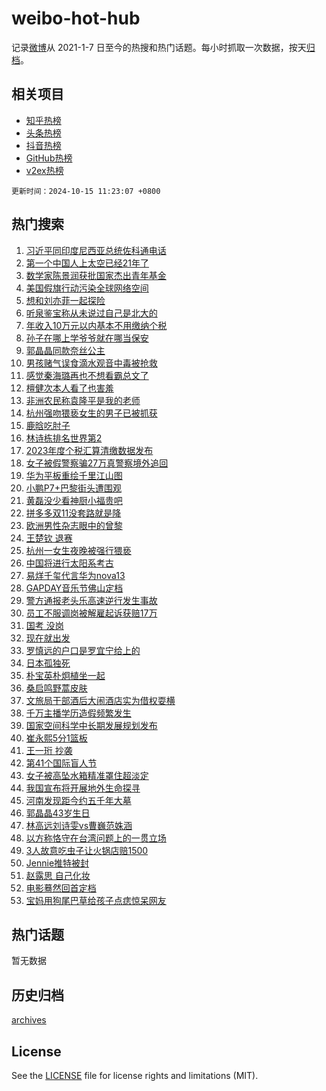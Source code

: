 # weibo-hot-hub

记录[微博](https://www.weibo.com)从 2021-1-7 日至今的热搜和热门话题。每小时抓取一次数据，按天[归档](archives)。

## 相关项目

- [知乎热榜](https://github.com/lonnyzhang423/zhihu-hot-hub)
- [头条热榜](https://github.com/lonnyzhang423/toutiao-hot-hub)
- [抖音热榜](https://github.com/lonnyzhang423/douyin-hot-hub)
- [GitHub热榜](https://github.com/lonnyzhang423/github-hot-hub)
- [v2ex热榜](https://github.com/lonnyzhang423/v2ex-hot-hub)


`更新时间：2024-10-15 11:23:07 +0800`

## 热门搜索

1. [习近平同印度尼西亚总统佐科通电话](https://m.weibo.cn/search?containerid=100103type%3D1%26t%3D10%26q%3D%23%E4%B9%A0%E8%BF%91%E5%B9%B3%E5%90%8C%E5%8D%B0%E5%BA%A6%E5%B0%BC%E8%A5%BF%E4%BA%9A%E6%80%BB%E7%BB%9F%E4%BD%90%E7%A7%91%E9%80%9A%E7%94%B5%E8%AF%9D%23&stream_entry_id=51&isnewpage=1&extparam=seat%3D1%26c_type%3D51%26stream_entry_id%3D51%26cate%3D10103%26q%3D%2523%25E4%25B9%25A0%25E8%25BF%2591%25E5%25B9%25B3%25E5%2590%258C%25E5%258D%25B0%25E5%25BA%25A6%25E5%25B0%25BC%25E8%25A5%25BF%25E4%25BA%259A%25E6%2580%25BB%25E7%25BB%259F%25E4%25BD%2590%25E7%25A7%2591%25E9%2580%259A%25E7%2594%25B5%25E8%25AF%259D%2523%26dgr%3D0%26filter_type%3Drealtimehot%26pos%3D0%26display_time%3D1728962586%26pre_seqid%3D172896258603093815897109)
1. [第一个中国人上太空已经21年了](https://m.weibo.cn/search?containerid=100103type%3D1%26t%3D10%26q%3D%23%E7%AC%AC%E4%B8%80%E4%B8%AA%E4%B8%AD%E5%9B%BD%E4%BA%BA%E4%B8%8A%E5%A4%AA%E7%A9%BA%E5%B7%B2%E7%BB%8F21%E5%B9%B4%E4%BA%86%23&stream_entry_id=31&isnewpage=1&extparam=seat%3D1%26c_type%3D31%26lcate%3D5001%26cate%3D5001%26q%3D%2523%25E7%25AC%25AC%25E4%25B8%2580%25E4%25B8%25AA%25E4%25B8%25AD%25E5%259B%25BD%25E4%25BA%25BA%25E4%25B8%258A%25E5%25A4%25AA%25E7%25A9%25BA%25E5%25B7%25B2%25E7%25BB%258F21%25E5%25B9%25B4%25E4%25BA%2586%2523%26pos%3D0%26band_rank%3D1%26realpos%3D1%26stream_entry_id%3D31%26flag%3D0%26filter_type%3Drealtimehot%26dgr%3D0%26display_time%3D1728962586%26pre_seqid%3D172896258603093815897109)
1. [数学家陈景润获批国家杰出青年基金](https://m.weibo.cn/search?containerid=100103type%3D1%26t%3D10%26q%3D%23%E6%95%B0%E5%AD%A6%E5%AE%B6%E9%99%88%E6%99%AF%E6%B6%A6%E8%8E%B7%E6%89%B9%E5%9B%BD%E5%AE%B6%E6%9D%B0%E5%87%BA%E9%9D%92%E5%B9%B4%E5%9F%BA%E9%87%91%23&stream_entry_id=31&isnewpage=1&extparam=seat%3D1%26c_type%3D31%26lcate%3D5001%26cate%3D5001%26q%3D%2523%25E6%2595%25B0%25E5%25AD%25A6%25E5%25AE%25B6%25E9%2599%2588%25E6%2599%25AF%25E6%25B6%25A6%25E8%258E%25B7%25E6%2589%25B9%25E5%259B%25BD%25E5%25AE%25B6%25E6%259D%25B0%25E5%2587%25BA%25E9%259D%2592%25E5%25B9%25B4%25E5%259F%25BA%25E9%2587%2591%2523%26pos%3D1%26band_rank%3D2%26realpos%3D2%26stream_entry_id%3D31%26flag%3D1%26filter_type%3Drealtimehot%26dgr%3D0%26display_time%3D1728962586%26pre_seqid%3D172896258603093815897109)
1. [美国假旗行动污染全球网络空间](https://m.weibo.cn/search?containerid=100103type%3D1%26t%3D10%26q%3D%23%E7%BE%8E%E5%9B%BD%E5%81%87%E6%97%97%E8%A1%8C%E5%8A%A8%E6%B1%A1%E6%9F%93%E5%85%A8%E7%90%83%E7%BD%91%E7%BB%9C%E7%A9%BA%E9%97%B4%23&stream_entry_id=31&isnewpage=1&extparam=seat%3D1%26c_type%3D31%26lcate%3D5001%26cate%3D5001%26q%3D%2523%25E7%25BE%258E%25E5%259B%25BD%25E5%2581%2587%25E6%2597%2597%25E8%25A1%258C%25E5%258A%25A8%25E6%25B1%25A1%25E6%259F%2593%25E5%2585%25A8%25E7%2590%2583%25E7%25BD%2591%25E7%25BB%259C%25E7%25A9%25BA%25E9%2597%25B4%2523%26pos%3D2%26band_rank%3D3%26realpos%3D3%26stream_entry_id%3D31%26flag%3D1%26filter_type%3Drealtimehot%26dgr%3D0%26display_time%3D1728962586%26pre_seqid%3D172896258603093815897109)
1. [想和刘亦菲一起探险](https://m.weibo.cn/search?containerid=100103type%3D1%26t%3D10%26q%3D%23%E6%83%B3%E5%92%8C%E5%88%98%E4%BA%A6%E8%8F%B2%E4%B8%80%E8%B5%B7%E6%8E%A2%E9%99%A9%23&stream_entry_id=31&isnewpage=1&extparam=seat%3D1%26c_type%3D31%26lcate%3D5001%26cate%3D5001%26topic_ad%3D1%26q%3D%2523%25E6%2583%25B3%25E5%2592%258C%25E5%2588%2598%25E4%25BA%25A6%25E8%258F%25B2%25E4%25B8%2580%25E8%25B5%25B7%25E6%258E%25A2%25E9%2599%25A9%2523%26stream_entry_id%3D31%26band_rank%3D4%26adid%3D259039%26is_ad_pos%3D1%26pos%3D3%26filter_type%3Drealtimehot%26dgr%3D0%26display_time%3D1728962586%26pre_seqid%3D172896258603093815897109)
1. [听泉鉴宝称从未说过自己是北大的](https://m.weibo.cn/search?containerid=100103type%3D1%26t%3D10%26q%3D%23%E5%90%AC%E6%B3%89%E9%89%B4%E5%AE%9D%E7%A7%B0%E4%BB%8E%E6%9C%AA%E8%AF%B4%E8%BF%87%E8%87%AA%E5%B7%B1%E6%98%AF%E5%8C%97%E5%A4%A7%E7%9A%84%23&stream_entry_id=31&isnewpage=1&extparam=seat%3D1%26c_type%3D31%26lcate%3D5001%26cate%3D5001%26q%3D%2523%25E5%2590%25AC%25E6%25B3%2589%25E9%2589%25B4%25E5%25AE%259D%25E7%25A7%25B0%25E4%25BB%258E%25E6%259C%25AA%25E8%25AF%25B4%25E8%25BF%2587%25E8%2587%25AA%25E5%25B7%25B1%25E6%2598%25AF%25E5%258C%2597%25E5%25A4%25A7%25E7%259A%2584%2523%26pos%3D4%26band_rank%3D4%26realpos%3D4%26stream_entry_id%3D31%26flag%3D2%26filter_type%3Drealtimehot%26dgr%3D0%26display_time%3D1728962586%26pre_seqid%3D172896258603093815897109)
1. [年收入10万元以内基本不用缴纳个税](https://m.weibo.cn/search?containerid=100103type%3D1%26t%3D10%26q%3D%23%E5%B9%B4%E6%94%B6%E5%85%A510%E4%B8%87%E5%85%83%E4%BB%A5%E5%86%85%E5%9F%BA%E6%9C%AC%E4%B8%8D%E7%94%A8%E7%BC%B4%E7%BA%B3%E4%B8%AA%E7%A8%8E%23&stream_entry_id=31&isnewpage=1&extparam=seat%3D1%26c_type%3D31%26lcate%3D5001%26cate%3D5001%26q%3D%2523%25E5%25B9%25B4%25E6%2594%25B6%25E5%2585%25A510%25E4%25B8%2587%25E5%2585%2583%25E4%25BB%25A5%25E5%2586%2585%25E5%259F%25BA%25E6%259C%25AC%25E4%25B8%258D%25E7%2594%25A8%25E7%25BC%25B4%25E7%25BA%25B3%25E4%25B8%25AA%25E7%25A8%258E%2523%26pos%3D5%26band_rank%3D5%26realpos%3D5%26stream_entry_id%3D31%26flag%3D1%26filter_type%3Drealtimehot%26dgr%3D0%26display_time%3D1728962586%26pre_seqid%3D172896258603093815897109)
1. [孙子在哪上学爷爷就在哪当保安](https://m.weibo.cn/search?containerid=100103type%3D1%26t%3D10%26q%3D%23%E5%AD%99%E5%AD%90%E5%9C%A8%E5%93%AA%E4%B8%8A%E5%AD%A6%E7%88%B7%E7%88%B7%E5%B0%B1%E5%9C%A8%E5%93%AA%E5%BD%93%E4%BF%9D%E5%AE%89%23&stream_entry_id=31&isnewpage=1&extparam=seat%3D1%26c_type%3D31%26lcate%3D5001%26cate%3D5001%26q%3D%2523%25E5%25AD%2599%25E5%25AD%2590%25E5%259C%25A8%25E5%2593%25AA%25E4%25B8%258A%25E5%25AD%25A6%25E7%2588%25B7%25E7%2588%25B7%25E5%25B0%25B1%25E5%259C%25A8%25E5%2593%25AA%25E5%25BD%2593%25E4%25BF%259D%25E5%25AE%2589%2523%26pos%3D6%26band_rank%3D6%26realpos%3D6%26stream_entry_id%3D31%26flag%3D32768%26filter_type%3Drealtimehot%26dgr%3D0%26display_time%3D1728962586%26pre_seqid%3D172896258603093815897109)
1. [郭晶晶同款奈丝公主](https://m.weibo.cn/search?containerid=100103type%3D1%26t%3D10%26q%3D%23%E9%83%AD%E6%99%B6%E6%99%B6%E5%90%8C%E6%AC%BE%E5%A5%88%E4%B8%9D%E5%85%AC%E4%B8%BB%23&stream_entry_id=31&isnewpage=1&extparam=seat%3D1%26c_type%3D31%26lcate%3D5001%26cate%3D5001%26topic_ad%3D1%26q%3D%2523%25E9%2583%25AD%25E6%2599%25B6%25E6%2599%25B6%25E5%2590%258C%25E6%25AC%25BE%25E5%25A5%2588%25E4%25B8%259D%25E5%2585%25AC%25E4%25B8%25BB%2523%26stream_entry_id%3D31%26band_rank%3D7%26adid%3D258981%26is_ad_pos%3D1%26pos%3D7%26filter_type%3Drealtimehot%26dgr%3D0%26display_time%3D1728962586%26pre_seqid%3D172896258603093815897109)
1. [男孩赌气误食滴水观音中毒被抢救](https://m.weibo.cn/search?containerid=100103type%3D1%26t%3D10%26q%3D%23%E7%94%B7%E5%AD%A9%E8%B5%8C%E6%B0%94%E8%AF%AF%E9%A3%9F%E6%BB%B4%E6%B0%B4%E8%A7%82%E9%9F%B3%E4%B8%AD%E6%AF%92%E8%A2%AB%E6%8A%A2%E6%95%91%23&stream_entry_id=31&isnewpage=1&extparam=seat%3D1%26c_type%3D31%26lcate%3D5001%26cate%3D5001%26q%3D%2523%25E7%2594%25B7%25E5%25AD%25A9%25E8%25B5%258C%25E6%25B0%2594%25E8%25AF%25AF%25E9%25A3%259F%25E6%25BB%25B4%25E6%25B0%25B4%25E8%25A7%2582%25E9%259F%25B3%25E4%25B8%25AD%25E6%25AF%2592%25E8%25A2%25AB%25E6%258A%25A2%25E6%2595%2591%2523%26pos%3D8%26band_rank%3D7%26realpos%3D7%26stream_entry_id%3D31%26flag%3D0%26filter_type%3Drealtimehot%26dgr%3D0%26display_time%3D1728962586%26pre_seqid%3D172896258603093815897109)
1. [感觉秦海璐再也不想看霸总文了](https://m.weibo.cn/search?containerid=100103type%3D1%26t%3D10%26q%3D%E6%84%9F%E8%A7%89%E7%A7%A6%E6%B5%B7%E7%92%90%E5%86%8D%E4%B9%9F%E4%B8%8D%E6%83%B3%E7%9C%8B%E9%9C%B8%E6%80%BB%E6%96%87%E4%BA%86&stream_entry_id=31&isnewpage=1&extparam=seat%3D1%26c_type%3D31%26lcate%3D5001%26cate%3D5001%26q%3D%25E6%2584%259F%25E8%25A7%2589%25E7%25A7%25A6%25E6%25B5%25B7%25E7%2592%2590%25E5%2586%258D%25E4%25B9%259F%25E4%25B8%258D%25E6%2583%25B3%25E7%259C%258B%25E9%259C%25B8%25E6%2580%25BB%25E6%2596%2587%25E4%25BA%2586%26pos%3D9%26band_rank%3D8%26realpos%3D8%26stream_entry_id%3D31%26flag%3D2%26filter_type%3Drealtimehot%26dgr%3D0%26display_time%3D1728962586%26pre_seqid%3D172896258603093815897109)
1. [檀健次本人看了也害羞](https://m.weibo.cn/search?containerid=100103type%3D1%26t%3D10%26q%3D%E6%AA%80%E5%81%A5%E6%AC%A1%E6%9C%AC%E4%BA%BA%E7%9C%8B%E4%BA%86%E4%B9%9F%E5%AE%B3%E7%BE%9E&stream_entry_id=31&isnewpage=1&extparam=seat%3D1%26c_type%3D31%26lcate%3D5001%26cate%3D5001%26q%3D%25E6%25AA%2580%25E5%2581%25A5%25E6%25AC%25A1%25E6%259C%25AC%25E4%25BA%25BA%25E7%259C%258B%25E4%25BA%2586%25E4%25B9%259F%25E5%25AE%25B3%25E7%25BE%259E%26pos%3D10%26band_rank%3D9%26realpos%3D9%26stream_entry_id%3D31%26flag%3D1%26filter_type%3Drealtimehot%26dgr%3D0%26display_time%3D1728962586%26pre_seqid%3D172896258603093815897109)
1. [非洲农民称袁隆平是我的老师](https://m.weibo.cn/search?containerid=100103type%3D1%26t%3D10%26q%3D%23%E9%9D%9E%E6%B4%B2%E5%86%9C%E6%B0%91%E7%A7%B0%E8%A2%81%E9%9A%86%E5%B9%B3%E6%98%AF%E6%88%91%E7%9A%84%E8%80%81%E5%B8%88%23&stream_entry_id=31&isnewpage=1&extparam=seat%3D1%26c_type%3D31%26lcate%3D5001%26cate%3D5001%26q%3D%2523%25E9%259D%259E%25E6%25B4%25B2%25E5%2586%259C%25E6%25B0%2591%25E7%25A7%25B0%25E8%25A2%2581%25E9%259A%2586%25E5%25B9%25B3%25E6%2598%25AF%25E6%2588%2591%25E7%259A%2584%25E8%2580%2581%25E5%25B8%2588%2523%26pos%3D11%26band_rank%3D10%26realpos%3D10%26stream_entry_id%3D31%26flag%3D32768%26filter_type%3Drealtimehot%26dgr%3D0%26display_time%3D1728962586%26pre_seqid%3D172896258603093815897109)
1. [杭州强吻猥亵女生的男子已被抓获](https://m.weibo.cn/search?containerid=100103type%3D1%26t%3D10%26q%3D%23%E6%9D%AD%E5%B7%9E%E5%BC%BA%E5%90%BB%E7%8C%A5%E4%BA%B5%E5%A5%B3%E7%94%9F%E7%9A%84%E7%94%B7%E5%AD%90%E5%B7%B2%E8%A2%AB%E6%8A%93%E8%8E%B7%23&stream_entry_id=31&isnewpage=1&extparam=seat%3D1%26c_type%3D31%26lcate%3D5001%26cate%3D5001%26q%3D%2523%25E6%259D%25AD%25E5%25B7%259E%25E5%25BC%25BA%25E5%2590%25BB%25E7%258C%25A5%25E4%25BA%25B5%25E5%25A5%25B3%25E7%2594%259F%25E7%259A%2584%25E7%2594%25B7%25E5%25AD%2590%25E5%25B7%25B2%25E8%25A2%25AB%25E6%258A%2593%25E8%258E%25B7%2523%26pos%3D12%26band_rank%3D11%26realpos%3D11%26stream_entry_id%3D31%26flag%3D2%26filter_type%3Drealtimehot%26dgr%3D0%26display_time%3D1728962586%26pre_seqid%3D172896258603093815897109)
1. [鹿晗吃肘子](https://m.weibo.cn/search?containerid=100103type%3D1%26t%3D10%26q%3D%E9%B9%BF%E6%99%97%E5%90%83%E8%82%98%E5%AD%90&stream_entry_id=31&isnewpage=1&extparam=seat%3D1%26c_type%3D31%26lcate%3D5001%26cate%3D5001%26q%3D%25E9%25B9%25BF%25E6%2599%2597%25E5%2590%2583%25E8%2582%2598%25E5%25AD%2590%26pos%3D13%26band_rank%3D12%26realpos%3D12%26stream_entry_id%3D31%26flag%3D2%26filter_type%3Drealtimehot%26dgr%3D0%26display_time%3D1728962586%26pre_seqid%3D172896258603093815897109)
1. [林诗栋排名世界第2](https://m.weibo.cn/search?containerid=100103type%3D1%26t%3D10%26q%3D%23%E6%9E%97%E8%AF%97%E6%A0%8B%E6%8E%92%E5%90%8D%E4%B8%96%E7%95%8C%E7%AC%AC2%23&stream_entry_id=31&isnewpage=1&extparam=seat%3D1%26c_type%3D31%26lcate%3D5001%26cate%3D5001%26q%3D%2523%25E6%259E%2597%25E8%25AF%2597%25E6%25A0%258B%25E6%258E%2592%25E5%2590%258D%25E4%25B8%2596%25E7%2595%258C%25E7%25AC%25AC2%2523%26pos%3D14%26band_rank%3D13%26realpos%3D13%26stream_entry_id%3D31%26flag%3D0%26filter_type%3Drealtimehot%26dgr%3D0%26display_time%3D1728962586%26pre_seqid%3D172896258603093815897109)
1. [2023年度个税汇算清缴数据发布](https://m.weibo.cn/search?containerid=100103type%3D1%26t%3D10%26q%3D%232023%E5%B9%B4%E5%BA%A6%E4%B8%AA%E7%A8%8E%E6%B1%87%E7%AE%97%E6%B8%85%E7%BC%B4%E6%95%B0%E6%8D%AE%E5%8F%91%E5%B8%83%23&stream_entry_id=31&isnewpage=1&extparam=seat%3D1%26c_type%3D31%26lcate%3D5001%26cate%3D5001%26q%3D%25232023%25E5%25B9%25B4%25E5%25BA%25A6%25E4%25B8%25AA%25E7%25A8%258E%25E6%25B1%2587%25E7%25AE%2597%25E6%25B8%2585%25E7%25BC%25B4%25E6%2595%25B0%25E6%258D%25AE%25E5%258F%2591%25E5%25B8%2583%2523%26pos%3D15%26band_rank%3D14%26realpos%3D14%26stream_entry_id%3D31%26flag%3D0%26filter_type%3Drealtimehot%26dgr%3D0%26display_time%3D1728962586%26pre_seqid%3D172896258603093815897109)
1. [女子被假警察骗27万真警察境外追回](https://m.weibo.cn/search?containerid=100103type%3D1%26t%3D10%26q%3D%23%E5%A5%B3%E5%AD%90%E8%A2%AB%E5%81%87%E8%AD%A6%E5%AF%9F%E9%AA%9727%E4%B8%87%E7%9C%9F%E8%AD%A6%E5%AF%9F%E5%A2%83%E5%A4%96%E8%BF%BD%E5%9B%9E%23&stream_entry_id=31&isnewpage=1&extparam=seat%3D1%26c_type%3D31%26lcate%3D5001%26cate%3D5001%26q%3D%2523%25E5%25A5%25B3%25E5%25AD%2590%25E8%25A2%25AB%25E5%2581%2587%25E8%25AD%25A6%25E5%25AF%259F%25E9%25AA%259727%25E4%25B8%2587%25E7%259C%259F%25E8%25AD%25A6%25E5%25AF%259F%25E5%25A2%2583%25E5%25A4%2596%25E8%25BF%25BD%25E5%259B%259E%2523%26pos%3D16%26band_rank%3D15%26realpos%3D15%26stream_entry_id%3D31%26flag%3D1%26filter_type%3Drealtimehot%26dgr%3D0%26display_time%3D1728962586%26pre_seqid%3D172896258603093815897109)
1. [华为平板重绘千里江山图](https://m.weibo.cn/search?containerid=100103type%3D1%26t%3D10%26q%3D%23%E5%8D%8E%E4%B8%BA%E5%B9%B3%E6%9D%BF%E9%87%8D%E7%BB%98%E5%8D%83%E9%87%8C%E6%B1%9F%E5%B1%B1%E5%9B%BE%23&stream_entry_id=31&isnewpage=1&extparam=seat%3D1%26c_type%3D31%26lcate%3D5001%26cate%3D5001%26q%3D%2523%25E5%258D%258E%25E4%25B8%25BA%25E5%25B9%25B3%25E6%259D%25BF%25E9%2587%258D%25E7%25BB%2598%25E5%258D%2583%25E9%2587%258C%25E6%25B1%259F%25E5%25B1%25B1%25E5%259B%25BE%2523%26pos%3D17%26band_rank%3D16%26adid%3D259020%26realpos%3D16%26stream_entry_id%3D31%26flag%3D0%26filter_type%3Drealtimehot%26dgr%3D0%26display_time%3D1728962586%26pre_seqid%3D172896258603093815897109)
1. [小鹏P7+巴黎街头遭围观](https://m.weibo.cn/search?containerid=100103type%3D1%26t%3D10%26q%3D%23%E5%B0%8F%E9%B9%8FP7%2B%E5%B7%B4%E9%BB%8E%E8%A1%97%E5%A4%B4%E9%81%AD%E5%9B%B4%E8%A7%82%23&stream_entry_id=31&isnewpage=1&extparam=seat%3D1%26c_type%3D31%26lcate%3D5001%26cate%3D5001%26q%3D%2523%25E5%25B0%258F%25E9%25B9%258FP7%252B%25E5%25B7%25B4%25E9%25BB%258E%25E8%25A1%2597%25E5%25A4%25B4%25E9%2581%25AD%25E5%259B%25B4%25E8%25A7%2582%2523%26pos%3D18%26band_rank%3D17%26adid%3D259109%26realpos%3D17%26stream_entry_id%3D31%26flag%3D0%26filter_type%3Drealtimehot%26dgr%3D0%26display_time%3D1728962586%26pre_seqid%3D172896258603093815897109)
1. [黄磊没少看神厨小福贵吧](https://m.weibo.cn/search?containerid=100103type%3D1%26t%3D10%26q%3D%E9%BB%84%E7%A3%8A%E6%B2%A1%E5%B0%91%E7%9C%8B%E7%A5%9E%E5%8E%A8%E5%B0%8F%E7%A6%8F%E8%B4%B5%E5%90%A7&stream_entry_id=31&isnewpage=1&extparam=seat%3D1%26c_type%3D31%26lcate%3D5001%26cate%3D5001%26q%3D%25E9%25BB%2584%25E7%25A3%258A%25E6%25B2%25A1%25E5%25B0%2591%25E7%259C%258B%25E7%25A5%259E%25E5%258E%25A8%25E5%25B0%258F%25E7%25A6%258F%25E8%25B4%25B5%25E5%2590%25A7%26pos%3D19%26band_rank%3D18%26realpos%3D18%26stream_entry_id%3D31%26flag%3D1%26filter_type%3Drealtimehot%26dgr%3D0%26display_time%3D1728962586%26pre_seqid%3D172896258603093815897109)
1. [拼多多双11没套路就是降](https://m.weibo.cn/search?containerid=100103type%3D1%26t%3D10%26q%3D%23%E6%8B%BC%E5%A4%9A%E5%A4%9A%E5%8F%8C11%E6%B2%A1%E5%A5%97%E8%B7%AF%E5%B0%B1%E6%98%AF%E9%99%8D%23&stream_entry_id=31&isnewpage=1&extparam=seat%3D1%26c_type%3D31%26lcate%3D5001%26cate%3D5001%26q%3D%2523%25E6%258B%25BC%25E5%25A4%259A%25E5%25A4%259A%25E5%258F%258C11%25E6%25B2%25A1%25E5%25A5%2597%25E8%25B7%25AF%25E5%25B0%25B1%25E6%2598%25AF%25E9%2599%258D%2523%26pos%3D20%26band_rank%3D19%26adid%3D258712%26realpos%3D19%26stream_entry_id%3D31%26flag%3D0%26filter_type%3Drealtimehot%26dgr%3D0%26display_time%3D1728962586%26pre_seqid%3D172896258603093815897109)
1. [欧洲男性杂志眼中的曾黎](https://m.weibo.cn/search?containerid=100103type%3D1%26t%3D10%26q%3D%E6%AC%A7%E6%B4%B2%E7%94%B7%E6%80%A7%E6%9D%82%E5%BF%97%E7%9C%BC%E4%B8%AD%E7%9A%84%E6%9B%BE%E9%BB%8E&stream_entry_id=31&isnewpage=1&extparam=seat%3D1%26c_type%3D31%26lcate%3D5001%26cate%3D5001%26q%3D%25E6%25AC%25A7%25E6%25B4%25B2%25E7%2594%25B7%25E6%2580%25A7%25E6%259D%2582%25E5%25BF%2597%25E7%259C%25BC%25E4%25B8%25AD%25E7%259A%2584%25E6%259B%25BE%25E9%25BB%258E%26pos%3D21%26band_rank%3D20%26realpos%3D20%26stream_entry_id%3D31%26flag%3D1%26filter_type%3Drealtimehot%26dgr%3D0%26display_time%3D1728962586%26pre_seqid%3D172896258603093815897109)
1. [王楚钦 退赛](https://m.weibo.cn/search?containerid=100103type%3D1%26t%3D10%26q%3D%E7%8E%8B%E6%A5%9A%E9%92%A6+%E9%80%80%E8%B5%9B&stream_entry_id=31&isnewpage=1&extparam=seat%3D1%26c_type%3D31%26lcate%3D5001%26cate%3D5001%26q%3D%25E7%258E%258B%25E6%25A5%259A%25E9%2592%25A6%2520%25E9%2580%2580%25E8%25B5%259B%26pos%3D22%26band_rank%3D21%26realpos%3D21%26stream_entry_id%3D31%26flag%3D0%26filter_type%3Drealtimehot%26dgr%3D0%26display_time%3D1728962586%26pre_seqid%3D172896258603093815897109)
1. [杭州一女生夜晚被强行猥亵](https://m.weibo.cn/search?containerid=100103type%3D1%26t%3D10%26q%3D%23%E6%9D%AD%E5%B7%9E%E4%B8%80%E5%A5%B3%E7%94%9F%E5%A4%9C%E6%99%9A%E8%A2%AB%E5%BC%BA%E8%A1%8C%E7%8C%A5%E4%BA%B5%23&stream_entry_id=31&isnewpage=1&extparam=seat%3D1%26c_type%3D31%26lcate%3D5001%26cate%3D5001%26q%3D%2523%25E6%259D%25AD%25E5%25B7%259E%25E4%25B8%2580%25E5%25A5%25B3%25E7%2594%259F%25E5%25A4%259C%25E6%2599%259A%25E8%25A2%25AB%25E5%25BC%25BA%25E8%25A1%258C%25E7%258C%25A5%25E4%25BA%25B5%2523%26pos%3D23%26band_rank%3D22%26realpos%3D22%26stream_entry_id%3D31%26flag%3D0%26filter_type%3Drealtimehot%26dgr%3D0%26display_time%3D1728962586%26pre_seqid%3D172896258603093815897109)
1. [中国将进行太阳系考古](https://m.weibo.cn/search?containerid=100103type%3D1%26t%3D10%26q%3D%23%E4%B8%AD%E5%9B%BD%E5%B0%86%E8%BF%9B%E8%A1%8C%E5%A4%AA%E9%98%B3%E7%B3%BB%E8%80%83%E5%8F%A4%23&stream_entry_id=31&isnewpage=1&extparam=seat%3D1%26c_type%3D31%26lcate%3D5001%26cate%3D5001%26q%3D%2523%25E4%25B8%25AD%25E5%259B%25BD%25E5%25B0%2586%25E8%25BF%259B%25E8%25A1%258C%25E5%25A4%25AA%25E9%2598%25B3%25E7%25B3%25BB%25E8%2580%2583%25E5%258F%25A4%2523%26pos%3D24%26band_rank%3D23%26realpos%3D23%26stream_entry_id%3D31%26flag%3D1%26filter_type%3Drealtimehot%26dgr%3D0%26display_time%3D1728962586%26pre_seqid%3D172896258603093815897109)
1. [易烊千玺代言华为nova13](https://m.weibo.cn/search?containerid=100103type%3D1%26t%3D10%26q%3D%E6%98%93%E7%83%8A%E5%8D%83%E7%8E%BA%E4%BB%A3%E8%A8%80%E5%8D%8E%E4%B8%BAnova13&stream_entry_id=31&isnewpage=1&extparam=seat%3D1%26c_type%3D31%26lcate%3D5001%26cate%3D5001%26q%3D%25E6%2598%2593%25E7%2583%258A%25E5%258D%2583%25E7%258E%25BA%25E4%25BB%25A3%25E8%25A8%2580%25E5%258D%258E%25E4%25B8%25BAnova13%26pos%3D25%26band_rank%3D24%26realpos%3D24%26stream_entry_id%3D31%26flag%3D1%26filter_type%3Drealtimehot%26dgr%3D0%26display_time%3D1728962586%26pre_seqid%3D172896258603093815897109)
1. [GAPDAY音乐节佛山定档](https://m.weibo.cn/search?containerid=100103type%3D1%26t%3D10%26q%3D%23GAPDAY%E9%9F%B3%E4%B9%90%E8%8A%82%E4%BD%9B%E5%B1%B1%E5%AE%9A%E6%A1%A3%23&stream_entry_id=31&isnewpage=1&extparam=seat%3D1%26c_type%3D31%26lcate%3D5001%26cate%3D5001%26q%3D%2523GAPDAY%25E9%259F%25B3%25E4%25B9%2590%25E8%258A%2582%25E4%25BD%259B%25E5%25B1%25B1%25E5%25AE%259A%25E6%25A1%25A3%2523%26pos%3D26%26band_rank%3D25%26realpos%3D25%26stream_entry_id%3D31%26flag%3D1%26filter_type%3Drealtimehot%26dgr%3D0%26display_time%3D1728962586%26pre_seqid%3D172896258603093815897109)
1. [警方通报老头乐高速逆行发生事故](https://m.weibo.cn/search?containerid=100103type%3D1%26t%3D10%26q%3D%23%E8%AD%A6%E6%96%B9%E9%80%9A%E6%8A%A5%E8%80%81%E5%A4%B4%E4%B9%90%E9%AB%98%E9%80%9F%E9%80%86%E8%A1%8C%E5%8F%91%E7%94%9F%E4%BA%8B%E6%95%85%23&stream_entry_id=31&isnewpage=1&extparam=seat%3D1%26c_type%3D31%26lcate%3D5001%26cate%3D5001%26q%3D%2523%25E8%25AD%25A6%25E6%2596%25B9%25E9%2580%259A%25E6%258A%25A5%25E8%2580%2581%25E5%25A4%25B4%25E4%25B9%2590%25E9%25AB%2598%25E9%2580%259F%25E9%2580%2586%25E8%25A1%258C%25E5%258F%2591%25E7%2594%259F%25E4%25BA%258B%25E6%2595%2585%2523%26pos%3D27%26band_rank%3D26%26realpos%3D26%26stream_entry_id%3D31%26flag%3D0%26filter_type%3Drealtimehot%26dgr%3D0%26display_time%3D1728962586%26pre_seqid%3D172896258603093815897109)
1. [员工不服调岗被解雇起诉获赔17万](https://m.weibo.cn/search?containerid=100103type%3D1%26t%3D10%26q%3D%23%E5%91%98%E5%B7%A5%E4%B8%8D%E6%9C%8D%E8%B0%83%E5%B2%97%E8%A2%AB%E8%A7%A3%E9%9B%87%E8%B5%B7%E8%AF%89%E8%8E%B7%E8%B5%9417%E4%B8%87%23&stream_entry_id=31&isnewpage=1&extparam=seat%3D1%26c_type%3D31%26lcate%3D5001%26cate%3D5001%26q%3D%2523%25E5%2591%2598%25E5%25B7%25A5%25E4%25B8%258D%25E6%259C%258D%25E8%25B0%2583%25E5%25B2%2597%25E8%25A2%25AB%25E8%25A7%25A3%25E9%259B%2587%25E8%25B5%25B7%25E8%25AF%2589%25E8%258E%25B7%25E8%25B5%259417%25E4%25B8%2587%2523%26pos%3D28%26band_rank%3D27%26realpos%3D27%26stream_entry_id%3D31%26flag%3D1%26filter_type%3Drealtimehot%26dgr%3D0%26display_time%3D1728962586%26pre_seqid%3D172896258603093815897109)
1. [国考 没岗](https://m.weibo.cn/search?containerid=100103type%3D1%26t%3D10%26q%3D%E5%9B%BD%E8%80%83+%E6%B2%A1%E5%B2%97&stream_entry_id=31&isnewpage=1&extparam=seat%3D1%26c_type%3D31%26lcate%3D5001%26cate%3D5001%26q%3D%25E5%259B%25BD%25E8%2580%2583%2520%25E6%25B2%25A1%25E5%25B2%2597%26pos%3D29%26band_rank%3D28%26realpos%3D28%26stream_entry_id%3D31%26flag%3D0%26filter_type%3Drealtimehot%26dgr%3D0%26display_time%3D1728962586%26pre_seqid%3D172896258603093815897109)
1. [现在就出发](https://m.weibo.cn/search?containerid=100103type%3D1%26t%3D10%26q%3D%E7%8E%B0%E5%9C%A8%E5%B0%B1%E5%87%BA%E5%8F%91&stream_entry_id=31&isnewpage=1&extparam=seat%3D1%26c_type%3D31%26lcate%3D5001%26cate%3D5001%26q%3D%25E7%258E%25B0%25E5%259C%25A8%25E5%25B0%25B1%25E5%2587%25BA%25E5%258F%2591%26pos%3D30%26band_rank%3D29%26realpos%3D29%26stream_entry_id%3D31%26flag%3D1%26filter_type%3Drealtimehot%26dgr%3D0%26display_time%3D1728962586%26pre_seqid%3D172896258603093815897109)
1. [罗慎远的户口是罗宜宁给上的](https://m.weibo.cn/search?containerid=100103type%3D1%26t%3D10%26q%3D%E7%BD%97%E6%85%8E%E8%BF%9C%E7%9A%84%E6%88%B7%E5%8F%A3%E6%98%AF%E7%BD%97%E5%AE%9C%E5%AE%81%E7%BB%99%E4%B8%8A%E7%9A%84&stream_entry_id=31&isnewpage=1&extparam=seat%3D1%26c_type%3D31%26lcate%3D5001%26cate%3D5001%26q%3D%25E7%25BD%2597%25E6%2585%258E%25E8%25BF%259C%25E7%259A%2584%25E6%2588%25B7%25E5%258F%25A3%25E6%2598%25AF%25E7%25BD%2597%25E5%25AE%259C%25E5%25AE%2581%25E7%25BB%2599%25E4%25B8%258A%25E7%259A%2584%26pos%3D31%26band_rank%3D30%26realpos%3D30%26stream_entry_id%3D31%26flag%3D1%26filter_type%3Drealtimehot%26dgr%3D0%26display_time%3D1728962586%26pre_seqid%3D172896258603093815897109)
1. [日本孤独死](https://m.weibo.cn/search?containerid=100103type%3D1%26t%3D10%26q%3D%E6%97%A5%E6%9C%AC%E5%AD%A4%E7%8B%AC%E6%AD%BB&stream_entry_id=31&isnewpage=1&extparam=seat%3D1%26c_type%3D31%26lcate%3D5001%26cate%3D5001%26q%3D%25E6%2597%25A5%25E6%259C%25AC%25E5%25AD%25A4%25E7%258B%25AC%25E6%25AD%25BB%26pos%3D32%26band_rank%3D31%26realpos%3D31%26stream_entry_id%3D31%26flag%3D1%26filter_type%3Drealtimehot%26dgr%3D0%26display_time%3D1728962586%26pre_seqid%3D172896258603093815897109)
1. [朴宝英朴炯植坐一起](https://m.weibo.cn/search?containerid=100103type%3D1%26t%3D10%26q%3D%23%E6%9C%B4%E5%AE%9D%E8%8B%B1%E6%9C%B4%E7%82%AF%E6%A4%8D%E5%9D%90%E4%B8%80%E8%B5%B7%23&stream_entry_id=31&isnewpage=1&extparam=seat%3D1%26c_type%3D31%26lcate%3D5001%26cate%3D5001%26q%3D%2523%25E6%259C%25B4%25E5%25AE%259D%25E8%258B%25B1%25E6%259C%25B4%25E7%2582%25AF%25E6%25A4%258D%25E5%259D%2590%25E4%25B8%2580%25E8%25B5%25B7%2523%26pos%3D33%26band_rank%3D32%26realpos%3D32%26stream_entry_id%3D31%26flag%3D0%26filter_type%3Drealtimehot%26dgr%3D0%26display_time%3D1728962586%26pre_seqid%3D172896258603093815897109)
1. [桑启鸣野蒿皮肤](https://m.weibo.cn/search?containerid=100103type%3D1%26t%3D10%26q%3D%23%E6%A1%91%E5%90%AF%E9%B8%A3%E9%87%8E%E8%92%BF%E7%9A%AE%E8%82%A4%23&stream_entry_id=31&isnewpage=1&extparam=seat%3D1%26c_type%3D31%26lcate%3D5001%26cate%3D5001%26q%3D%2523%25E6%25A1%2591%25E5%2590%25AF%25E9%25B8%25A3%25E9%2587%258E%25E8%2592%25BF%25E7%259A%25AE%25E8%2582%25A4%2523%26pos%3D34%26band_rank%3D33%26realpos%3D33%26stream_entry_id%3D31%26flag%3D1%26filter_type%3Drealtimehot%26dgr%3D0%26display_time%3D1728962586%26pre_seqid%3D172896258603093815897109)
1. [文旅局干部酒后大闹酒店实为借权耍横](https://m.weibo.cn/search?containerid=100103type%3D1%26t%3D10%26q%3D%23%E6%96%87%E6%97%85%E5%B1%80%E5%B9%B2%E9%83%A8%E9%85%92%E5%90%8E%E5%A4%A7%E9%97%B9%E9%85%92%E5%BA%97%E5%AE%9E%E4%B8%BA%E5%80%9F%E6%9D%83%E8%80%8D%E6%A8%AA%23&stream_entry_id=31&isnewpage=1&extparam=seat%3D1%26c_type%3D31%26lcate%3D5001%26cate%3D5001%26q%3D%2523%25E6%2596%2587%25E6%2597%2585%25E5%25B1%2580%25E5%25B9%25B2%25E9%2583%25A8%25E9%2585%2592%25E5%2590%258E%25E5%25A4%25A7%25E9%2597%25B9%25E9%2585%2592%25E5%25BA%2597%25E5%25AE%259E%25E4%25B8%25BA%25E5%2580%259F%25E6%259D%2583%25E8%2580%258D%25E6%25A8%25AA%2523%26pos%3D35%26band_rank%3D34%26realpos%3D34%26stream_entry_id%3D31%26flag%3D0%26filter_type%3Drealtimehot%26dgr%3D0%26display_time%3D1728962586%26pre_seqid%3D172896258603093815897109)
1. [千万主播学历造假频繁发生](https://m.weibo.cn/search?containerid=100103type%3D1%26t%3D10%26q%3D%23%E5%8D%83%E4%B8%87%E4%B8%BB%E6%92%AD%E5%AD%A6%E5%8E%86%E9%80%A0%E5%81%87%E9%A2%91%E7%B9%81%E5%8F%91%E7%94%9F%23&stream_entry_id=31&isnewpage=1&extparam=seat%3D1%26c_type%3D31%26lcate%3D5001%26cate%3D5001%26q%3D%2523%25E5%258D%2583%25E4%25B8%2587%25E4%25B8%25BB%25E6%2592%25AD%25E5%25AD%25A6%25E5%258E%2586%25E9%2580%25A0%25E5%2581%2587%25E9%25A2%2591%25E7%25B9%2581%25E5%258F%2591%25E7%2594%259F%2523%26pos%3D36%26band_rank%3D35%26realpos%3D35%26stream_entry_id%3D31%26flag%3D0%26filter_type%3Drealtimehot%26dgr%3D0%26display_time%3D1728962586%26pre_seqid%3D172896258603093815897109)
1. [国家空间科学中长期发展规划发布](https://m.weibo.cn/search?containerid=100103type%3D1%26t%3D10%26q%3D%23%E5%9B%BD%E5%AE%B6%E7%A9%BA%E9%97%B4%E7%A7%91%E5%AD%A6%E4%B8%AD%E9%95%BF%E6%9C%9F%E5%8F%91%E5%B1%95%E8%A7%84%E5%88%92%E5%8F%91%E5%B8%83%23&stream_entry_id=31&isnewpage=1&extparam=seat%3D1%26c_type%3D31%26lcate%3D5001%26cate%3D5001%26q%3D%2523%25E5%259B%25BD%25E5%25AE%25B6%25E7%25A9%25BA%25E9%2597%25B4%25E7%25A7%2591%25E5%25AD%25A6%25E4%25B8%25AD%25E9%2595%25BF%25E6%259C%259F%25E5%258F%2591%25E5%25B1%2595%25E8%25A7%2584%25E5%2588%2592%25E5%258F%2591%25E5%25B8%2583%2523%26pos%3D37%26band_rank%3D36%26realpos%3D36%26stream_entry_id%3D31%26flag%3D1%26filter_type%3Drealtimehot%26dgr%3D0%26display_time%3D1728962586%26pre_seqid%3D172896258603093815897109)
1. [崔永熙5分1篮板](https://m.weibo.cn/search?containerid=100103type%3D1%26t%3D10%26q%3D%23%E5%B4%94%E6%B0%B8%E7%86%995%E5%88%861%E7%AF%AE%E6%9D%BF%23&stream_entry_id=31&isnewpage=1&extparam=seat%3D1%26c_type%3D31%26lcate%3D5001%26cate%3D5001%26q%3D%2523%25E5%25B4%2594%25E6%25B0%25B8%25E7%2586%25995%25E5%2588%25861%25E7%25AF%25AE%25E6%259D%25BF%2523%26pos%3D38%26band_rank%3D37%26realpos%3D37%26stream_entry_id%3D31%26flag%3D1%26filter_type%3Drealtimehot%26dgr%3D0%26display_time%3D1728962586%26pre_seqid%3D172896258603093815897109)
1. [王一珩 抄袭](https://m.weibo.cn/search?containerid=100103type%3D1%26t%3D10%26q%3D%E7%8E%8B%E4%B8%80%E7%8F%A9+%E6%8A%84%E8%A2%AD&stream_entry_id=31&isnewpage=1&extparam=seat%3D1%26c_type%3D31%26lcate%3D5001%26cate%3D5001%26q%3D%25E7%258E%258B%25E4%25B8%2580%25E7%258F%25A9%2520%25E6%258A%2584%25E8%25A2%25AD%26pos%3D39%26band_rank%3D38%26realpos%3D38%26stream_entry_id%3D31%26flag%3D0%26filter_type%3Drealtimehot%26dgr%3D0%26display_time%3D1728962586%26pre_seqid%3D172896258603093815897109)
1. [第41个国际盲人节](https://m.weibo.cn/search?containerid=100103type%3D1%26t%3D10%26q%3D%23%E7%AC%AC41%E4%B8%AA%E5%9B%BD%E9%99%85%E7%9B%B2%E4%BA%BA%E8%8A%82%23&stream_entry_id=31&isnewpage=1&extparam=seat%3D1%26c_type%3D31%26lcate%3D5001%26cate%3D5001%26q%3D%2523%25E7%25AC%25AC41%25E4%25B8%25AA%25E5%259B%25BD%25E9%2599%2585%25E7%259B%25B2%25E4%25BA%25BA%25E8%258A%2582%2523%26pos%3D40%26band_rank%3D39%26realpos%3D39%26stream_entry_id%3D31%26flag%3D1%26filter_type%3Drealtimehot%26dgr%3D0%26display_time%3D1728962586%26pre_seqid%3D172896258603093815897109)
1. [女子被高坠水箱精准罩住超淡定](https://m.weibo.cn/search?containerid=100103type%3D1%26t%3D10%26q%3D%23%E5%A5%B3%E5%AD%90%E8%A2%AB%E9%AB%98%E5%9D%A0%E6%B0%B4%E7%AE%B1%E7%B2%BE%E5%87%86%E7%BD%A9%E4%BD%8F%E8%B6%85%E6%B7%A1%E5%AE%9A%23&stream_entry_id=31&isnewpage=1&extparam=seat%3D1%26c_type%3D31%26lcate%3D5001%26cate%3D5001%26q%3D%2523%25E5%25A5%25B3%25E5%25AD%2590%25E8%25A2%25AB%25E9%25AB%2598%25E5%259D%25A0%25E6%25B0%25B4%25E7%25AE%25B1%25E7%25B2%25BE%25E5%2587%2586%25E7%25BD%25A9%25E4%25BD%258F%25E8%25B6%2585%25E6%25B7%25A1%25E5%25AE%259A%2523%26pos%3D41%26band_rank%3D40%26realpos%3D40%26stream_entry_id%3D31%26flag%3D0%26filter_type%3Drealtimehot%26dgr%3D0%26display_time%3D1728962586%26pre_seqid%3D172896258603093815897109)
1. [我国宣布将开展地外生命探寻](https://m.weibo.cn/search?containerid=100103type%3D1%26t%3D10%26q%3D%23%E6%88%91%E5%9B%BD%E5%AE%A3%E5%B8%83%E5%B0%86%E5%BC%80%E5%B1%95%E5%9C%B0%E5%A4%96%E7%94%9F%E5%91%BD%E6%8E%A2%E5%AF%BB%23&stream_entry_id=31&isnewpage=1&extparam=seat%3D1%26c_type%3D31%26lcate%3D5001%26cate%3D5001%26q%3D%2523%25E6%2588%2591%25E5%259B%25BD%25E5%25AE%25A3%25E5%25B8%2583%25E5%25B0%2586%25E5%25BC%2580%25E5%25B1%2595%25E5%259C%25B0%25E5%25A4%2596%25E7%2594%259F%25E5%2591%25BD%25E6%258E%25A2%25E5%25AF%25BB%2523%26pos%3D42%26band_rank%3D41%26realpos%3D41%26stream_entry_id%3D31%26flag%3D1%26filter_type%3Drealtimehot%26dgr%3D0%26display_time%3D1728962586%26pre_seqid%3D172896258603093815897109)
1. [河南发现距今约五千年大墓](https://m.weibo.cn/search?containerid=100103type%3D1%26t%3D10%26q%3D%23%E6%B2%B3%E5%8D%97%E5%8F%91%E7%8E%B0%E8%B7%9D%E4%BB%8A%E7%BA%A6%E4%BA%94%E5%8D%83%E5%B9%B4%E5%A4%A7%E5%A2%93%23&stream_entry_id=31&isnewpage=1&extparam=seat%3D1%26c_type%3D31%26lcate%3D5001%26cate%3D5001%26q%3D%2523%25E6%25B2%25B3%25E5%258D%2597%25E5%258F%2591%25E7%258E%25B0%25E8%25B7%259D%25E4%25BB%258A%25E7%25BA%25A6%25E4%25BA%2594%25E5%258D%2583%25E5%25B9%25B4%25E5%25A4%25A7%25E5%25A2%2593%2523%26pos%3D43%26band_rank%3D42%26realpos%3D42%26stream_entry_id%3D31%26flag%3D0%26filter_type%3Drealtimehot%26dgr%3D0%26display_time%3D1728962586%26pre_seqid%3D172896258603093815897109)
1. [郭晶晶43岁生日](https://m.weibo.cn/search?containerid=100103type%3D1%26t%3D10%26q%3D%23%E9%83%AD%E6%99%B6%E6%99%B643%E5%B2%81%E7%94%9F%E6%97%A5%23&stream_entry_id=31&isnewpage=1&extparam=seat%3D1%26c_type%3D31%26lcate%3D5001%26cate%3D5001%26q%3D%2523%25E9%2583%25AD%25E6%2599%25B6%25E6%2599%25B643%25E5%25B2%2581%25E7%2594%259F%25E6%2597%25A5%2523%26pos%3D44%26band_rank%3D43%26realpos%3D43%26stream_entry_id%3D31%26flag%3D0%26filter_type%3Drealtimehot%26dgr%3D0%26display_time%3D1728962586%26pre_seqid%3D172896258603093815897109)
1. [林高远刘诗雯vs曹巍范姝涵](https://m.weibo.cn/search?containerid=100103type%3D1%26t%3D10%26q%3D%23%E6%9E%97%E9%AB%98%E8%BF%9C%E5%88%98%E8%AF%97%E9%9B%AFvs%E6%9B%B9%E5%B7%8D%E8%8C%83%E5%A7%9D%E6%B6%B5%23&stream_entry_id=31&isnewpage=1&extparam=seat%3D1%26c_type%3D31%26lcate%3D5001%26cate%3D5001%26q%3D%2523%25E6%259E%2597%25E9%25AB%2598%25E8%25BF%259C%25E5%2588%2598%25E8%25AF%2597%25E9%259B%25AFvs%25E6%259B%25B9%25E5%25B7%258D%25E8%258C%2583%25E5%25A7%259D%25E6%25B6%25B5%2523%26pos%3D45%26band_rank%3D44%26realpos%3D44%26stream_entry_id%3D31%26flag%3D1%26filter_type%3Drealtimehot%26dgr%3D0%26display_time%3D1728962586%26pre_seqid%3D172896258603093815897109)
1. [以方称恪守在台湾问题上的一贯立场](https://m.weibo.cn/search?containerid=100103type%3D1%26t%3D10%26q%3D%23%E4%BB%A5%E6%96%B9%E7%A7%B0%E6%81%AA%E5%AE%88%E5%9C%A8%E5%8F%B0%E6%B9%BE%E9%97%AE%E9%A2%98%E4%B8%8A%E7%9A%84%E4%B8%80%E8%B4%AF%E7%AB%8B%E5%9C%BA%23&stream_entry_id=31&isnewpage=1&extparam=seat%3D1%26c_type%3D31%26lcate%3D5001%26cate%3D5001%26q%3D%2523%25E4%25BB%25A5%25E6%2596%25B9%25E7%25A7%25B0%25E6%2581%25AA%25E5%25AE%2588%25E5%259C%25A8%25E5%258F%25B0%25E6%25B9%25BE%25E9%2597%25AE%25E9%25A2%2598%25E4%25B8%258A%25E7%259A%2584%25E4%25B8%2580%25E8%25B4%25AF%25E7%25AB%258B%25E5%259C%25BA%2523%26pos%3D46%26band_rank%3D45%26realpos%3D45%26stream_entry_id%3D31%26flag%3D0%26filter_type%3Drealtimehot%26dgr%3D0%26display_time%3D1728962586%26pre_seqid%3D172896258603093815897109)
1. [3人故意吃虫子让火锅店赔1500](https://m.weibo.cn/search?containerid=100103type%3D1%26t%3D10%26q%3D%233%E4%BA%BA%E6%95%85%E6%84%8F%E5%90%83%E8%99%AB%E5%AD%90%E8%AE%A9%E7%81%AB%E9%94%85%E5%BA%97%E8%B5%941500%23&stream_entry_id=31&isnewpage=1&extparam=seat%3D1%26c_type%3D31%26lcate%3D5001%26cate%3D5001%26q%3D%25233%25E4%25BA%25BA%25E6%2595%2585%25E6%2584%258F%25E5%2590%2583%25E8%2599%25AB%25E5%25AD%2590%25E8%25AE%25A9%25E7%2581%25AB%25E9%2594%2585%25E5%25BA%2597%25E8%25B5%25941500%2523%26pos%3D47%26band_rank%3D46%26realpos%3D46%26stream_entry_id%3D31%26flag%3D0%26filter_type%3Drealtimehot%26dgr%3D0%26display_time%3D1728962586%26pre_seqid%3D172896258603093815897109)
1. [Jennie推特被封](https://m.weibo.cn/search?containerid=100103type%3D1%26t%3D10%26q%3D%23Jennie%E6%8E%A8%E7%89%B9%E8%A2%AB%E5%B0%81%23&stream_entry_id=31&isnewpage=1&extparam=seat%3D1%26c_type%3D31%26lcate%3D5001%26cate%3D5001%26q%3D%2523Jennie%25E6%258E%25A8%25E7%2589%25B9%25E8%25A2%25AB%25E5%25B0%2581%2523%26pos%3D48%26band_rank%3D47%26realpos%3D47%26stream_entry_id%3D31%26flag%3D0%26filter_type%3Drealtimehot%26dgr%3D0%26display_time%3D1728962586%26pre_seqid%3D172896258603093815897109)
1. [赵露思 自己化妆](https://m.weibo.cn/search?containerid=100103type%3D1%26t%3D10%26q%3D%E8%B5%B5%E9%9C%B2%E6%80%9D+%E8%87%AA%E5%B7%B1%E5%8C%96%E5%A6%86&stream_entry_id=31&isnewpage=1&extparam=seat%3D1%26c_type%3D31%26lcate%3D5001%26cate%3D5001%26q%3D%25E8%25B5%25B5%25E9%259C%25B2%25E6%2580%259D%2520%25E8%2587%25AA%25E5%25B7%25B1%25E5%258C%2596%25E5%25A6%2586%26pos%3D49%26band_rank%3D48%26realpos%3D48%26stream_entry_id%3D31%26flag%3D0%26filter_type%3Drealtimehot%26dgr%3D0%26display_time%3D1728962586%26pre_seqid%3D172896258603093815897109)
1. [电影蓦然回首定档](https://m.weibo.cn/search?containerid=100103type%3D1%26t%3D10%26q%3D%23%E7%94%B5%E5%BD%B1%E8%93%A6%E7%84%B6%E5%9B%9E%E9%A6%96%E5%AE%9A%E6%A1%A3%23&stream_entry_id=31&isnewpage=1&extparam=seat%3D1%26c_type%3D31%26lcate%3D5001%26cate%3D5001%26q%3D%2523%25E7%2594%25B5%25E5%25BD%25B1%25E8%2593%25A6%25E7%2584%25B6%25E5%259B%259E%25E9%25A6%2596%25E5%25AE%259A%25E6%25A1%25A3%2523%26pos%3D50%26band_rank%3D49%26realpos%3D49%26stream_entry_id%3D31%26flag%3D1%26filter_type%3Drealtimehot%26dgr%3D0%26display_time%3D1728962586%26pre_seqid%3D172896258603093815897109)
1. [宝妈用狗尾巴草给孩子点痣惊呆网友](https://m.weibo.cn/search?containerid=100103type%3D1%26t%3D10%26q%3D%23%E5%AE%9D%E5%A6%88%E7%94%A8%E7%8B%97%E5%B0%BE%E5%B7%B4%E8%8D%89%E7%BB%99%E5%AD%A9%E5%AD%90%E7%82%B9%E7%97%A3%E6%83%8A%E5%91%86%E7%BD%91%E5%8F%8B%23&stream_entry_id=31&isnewpage=1&extparam=seat%3D1%26c_type%3D31%26lcate%3D5001%26cate%3D5001%26q%3D%2523%25E5%25AE%259D%25E5%25A6%2588%25E7%2594%25A8%25E7%258B%2597%25E5%25B0%25BE%25E5%25B7%25B4%25E8%258D%2589%25E7%25BB%2599%25E5%25AD%25A9%25E5%25AD%2590%25E7%2582%25B9%25E7%2597%25A3%25E6%2583%258A%25E5%2591%2586%25E7%25BD%2591%25E5%258F%258B%2523%26pos%3D51%26band_rank%3D50%26realpos%3D50%26stream_entry_id%3D31%26flag%3D0%26filter_type%3Drealtimehot%26dgr%3D0%26display_time%3D1728962586%26pre_seqid%3D172896258603093815897109)

## 热门话题

暂无数据

## 历史归档

[archives](archives)

## License

See the [LICENSE](LICENSE) file for license rights and limitations (MIT).
